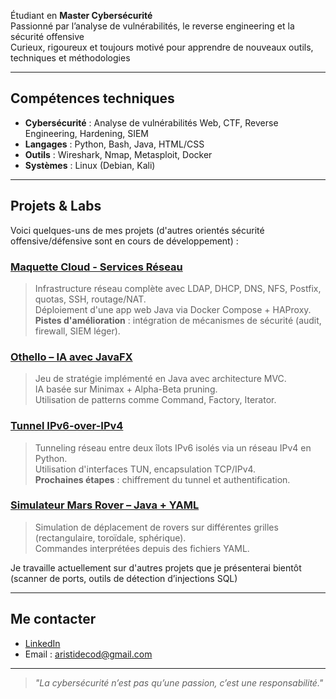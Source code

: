 
 Étudiant en **Master Cybersécurité**  
 Passionné par l’analyse de vulnérabilités, le reverse engineering et la sécurité offensive  
 Curieux, rigoureux et toujours motivé pour apprendre de nouveaux outils, techniques et méthodologies  

---

## Compétences techniques

- **Cybersécurité** : Analyse de vulnérabilités Web, CTF, Reverse Engineering, Hardening, SIEM  
- **Langages** : Python, Bash, Java, HTML/CSS  
- **Outils** : Wireshark, Nmap, Metasploit, Docker  
- **Systèmes** : Linux (Debian, Kali)

---

##  Projets & Labs

Voici quelques-uns de mes projets (d'autres orientés sécurité offensive/défensive sont en cours de développement) :

### [Maquette Cloud - Services Réseau]([lien_vers_le_repo](https://github.com/aristidecod/maquette-cloud))
> Infrastructure réseau complète avec LDAP, DHCP, DNS, NFS, Postfix, quotas, SSH, routage/NAT.  
> Déploiement d'une app web Java via Docker Compose + HAProxy.  
> **Pistes d'amélioration** : intégration de mécanismes de sécurité (audit, firewall, SIEM léger).

### [Othello – IA avec JavaFX]([lien_vers_le_repo](https://github.com/aristidecod/othello-game-13))
> Jeu de stratégie implémenté en Java avec architecture MVC.  
> IA basée sur Minimax + Alpha-Beta pruning.  
> Utilisation de patterns comme Command, Factory, Iterator.

### [Tunnel IPv6-over-IPv4]([lien_vers_le_repo](https://github.com/aristidecod/tunnel_ipv6))
> Tunneling réseau entre deux îlots IPv6 isolés via un réseau IPv4 en Python.  
> Utilisation d'interfaces TUN, encapsulation TCP/IPv4.  
> **Prochaines étapes** : chiffrement du tunnel et authentification.

### [Simulateur Mars Rover – Java + YAML]([lien_vers_le_repo](https://github.com/aristidecod/mars-rover))
> Simulation de déplacement de rovers sur différentes grilles (rectangulaire, toroïdale, sphérique).  
> Commandes interprétées depuis des fichiers YAML.

Je travaille actuellement sur d'autres projets que je présenterai bientôt (scanner de ports, outils de détection d’injections SQL)

---

## Me contacter

- [LinkedIn](https://linkedin.com/in/aristidecod)  
- Email : aristidecod@gmail.com  

---

> *"La cybersécurité n’est pas qu’une passion, c’est une responsabilité."*
